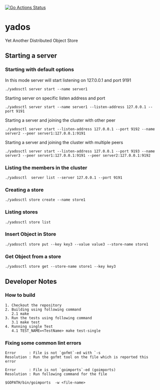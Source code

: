 [![Go Actions Status](https://github.com/davinash/yados/workflows/Go/badge.svg)](https://github.com/davinash/yados/actions)
# yados
Yet Another Distributed Object Store


## Starting a server
### Starting with default options
In this mode server will start listening on 127.0.0.1 and port 9191
```shell
./yadosctl server start --name server1
```
Starting server on specific listen address and port
```shell
./yadosctl server start --name server1 --listen-address 127.0.0.1 --port 9191
```
Starting a server and joining the cluster with other peer
```shell
./yadosctl server start --listen-address 127.0.0.1 --port 9192 --name server2 --peer server1:127.0.0.1:9191
```
Starting a server and joining the cluster with multiple peers
```shell
./yadosctl server start --listen-address 127.0.0.1 --port 9193 --name server3 --peer server1:127.0.0.1:9191 --peer server2:127.0.0.1:9192
```
### Listing the members in the cluster
```shell
./yadosctl  server list --server 127.0.0.1 --port 9191
```
### Creating a store
```shell
./yadosctl store create --name store1
```
### Listing stores
```shell
./yadosctl store list
```
### Insert Object in Store
```shell
./yadosctl store put --key key3 --value value3 --store-name store1
```
### Get Object from a store
```shell
./yadosctl store get --store-name store1 --key key3
```

## Developer Notes
### How to build
```shell
1. Checkout the repository
2. Building using following command
   2.1 make
3. Run the tests using following command
   3.1 make test
4. Running single Test 
   4.1 TEST_NAME=<TestName> make test-single
```

### Fixing some common lint errors
```shell
Error      : File is not `gofmt`-ed with `-s
Resolution : Run the gofmt tool on the file which is reported this error

Error      : File is not `goimports`-ed (goimports)
Resolution : Run following command for the file

$GOPATH/bin/goimports  -w <file-name> 
```